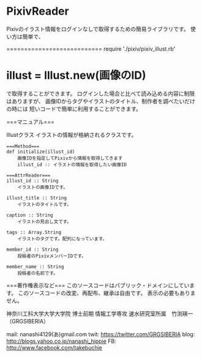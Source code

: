 PixivReader
===========

Pixivのイラスト情報をログインなしで取得するための簡易ライブラリです。
使い方は簡単で、

===========================
require './pixiv/pixiv_illust.rb'

illust = Illust.new(画像のID)
===========================

で取得することができます。
ログインした場合と比べて読み込める内容に制限はありますが、
画像IDからタグやイラストのタイトル、制作者を調べたいだけの時には
短いコードで簡単に利用することができます。


===マニュアル===

Illustクラス
	イラストの情報が格納されるクラスです。
	
	===Method===
	def initialize(illust_id)
		画像IDを指定してPixivから情報を取得してきます
		illust_id :: イラストの情報を取得したい画像ID
		
	===AttrReader===
	illust_id :: String
		イラストの画像IDです。
		
	illust_title :: String
		イラストのタイトルです。
		
	caption :: String
		イラストの見出し文です。
		
	tags :: Array.String
		イラストのタグです。配列になっています。
	
	member_id :: String
		投稿者のPixivメンバーIDです。
	
	member_name :: String
		投稿者の名前です。
		
		
===著作権表示など===
このソースコードはパブリック・ドメインにしています。
このソースコードの改変、再配布、継承は自由です。
表示の必要もありません。


神奈川工科大学大学大学院
		博士前期 情報工学専攻
			速水研究室所属　竹渕瑛一（GRGSIBERIA）
			
mail: nanashi4129(あ)gmail.com
twit: https://twitter.com/GRGSIBERIA
blog: http://blogs.yahoo.co.jp/nanashi_hippie
FB: http://www.facebook.com/takebuchie